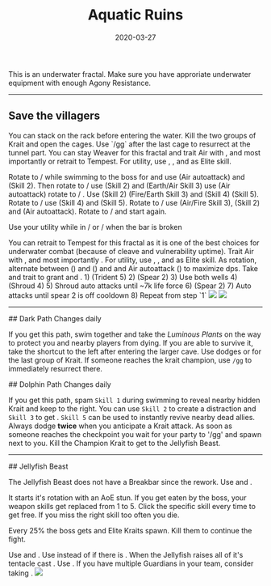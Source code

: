 ﻿---
title: 'Aquatic Ruins'
date: '2020-03-27'
image: './images/header.jpg'
group: 'T4'
api: 2956
bosses: 1
difficulties: [{ level: 76, ar: 107 }]
record:
  {
    time: '2:13',
    by: { name: 'Happens', tag: 'hP' },
    youtube:
      [{ id: 'cRKap-6_W48', name: 'Guts', specialization: 'Chronomancer' }],
  }
cycle: 'Day'
potions: [{ id: 50082, description: 'only for the Krait at the beginning' }]
sigils:
  [
    { id: 24658, description: 'only for the Krait at the beginning' },
    { id: 24615 },
    { id: 24868 },
  ]
consumables: [78978]
---

<Message>
This is an underwater fractal. Make sure you have approriate underwater equipment with enough Agony Resistance.
</Message>

---

## Save the villagers <Item id="50082" disableText/><Item id="24658" disableText/>

<Grid>
<GridItem sm="8">
You can stack <Boon name="might"/> on the rack before entering the water. Kill the two groups of Krait and open the cages. Use `/gg` after the last cage to resurrect at the tunnel part.

<Tabs>
<Tab specialization="weaver">
You can stay Weaver for this fractal and trait Air with <Trait id="232" disableText/>, <Trait id="214" disableText/> and most importantly <Trait id="1503"/> or retrait to Tempest. For utility, use <Skill id="5638" disableText/>, <Skill id="40183" disableText/>, <Skill id="5539" disableText/> and <Skill id="43638"/> as Elite skill.
  
Rotate to <Skill name="Air Attunement" profession="Elementalist" disableText/> / <Skill name="Air Attunement" profession="Elementalist" disableText/> while swimming to the boss for <Trait name="Elements of Rage"/> and use <Skill name="Forked Lightning" profession="Elementalist"/> (Air autoattack) and <Skill name="Electrocute" profession="Elementalist"/> (Skill 2). Then rotate to <Skill name="Earth Attunement" profession="Elementalist" disableText/> / <Skill name="Air Attunement" profession="Elementalist" disableText/>  use  <Skill name="Rock Spray" profession="Elementalist"/> (Skill 2) and <Skill name="Sodden Swath" profession="Elementalist"/> (Earth/Air Skill 3) use <Skill name="Forked Lightning" profession="Elementalist"/> (Air autoattack) rotate to <Skill name="Fire Attunement" profession="Elementalist" disableText/> / <Skill name="Earth Attunement" profession="Elementalist" disableText/>. Use <Skill name="Boil" profession="Elementalist"/> (Skill 2) <Skill name="Molten Burst" profession="Elementalist"/> (Fire/Earth Skill 3) and <Skill name="Rock Anchor" profession="Elementalist"/> (Skill 4) <Skill name="Murky water" profession="Elementalist"/> (Skill 5). Rotate to <Skill name="Fire Attunement" profession="Elementalist" disableText/> / <Skill name="Fire Attunement" profession="Elementalist" disableText/> use <Skill name="LavaChains" profession="Elementalist"/> (Skill 4) and <Skill name="Heat Wave" profession="Elementalist"/> (Skill 5). Rotate to <Skill name="Air Attunement" profession="Elementalist" disableText/> / <Skill name="Fire Attunement" profession="Elementalist" disableText/> use <Skill name="Plasmic Strike" profession="Elementalist"/> (Air/Fire Skill 3), <Skill name="Electrocute" profession="Elementalist"/> (Skill 2) and <Skill name="Forked Lightning" profession="Elementalist"/> (Air autoattack). Rotate to <Skill name="Air Attunement" profession="Elementalist" disableText/> / <Skill name="Air Attunement" profession="Elementalist" disableText/> and start again.

Use your utility while in <Skill name="Fire Attunement" profession="Elementalist" disableText/> / <Skill name="Fire Attunement" profession="Elementalist" disableText/> or <Skill name="Air Attunement" profession="Elementalist" disableText/> / <Skill name="Air Attunement" profession="Elementalist" disableText/> when the bar is broken
</Tab>

<Tab specialization="tempest">
You can retrait to Tempest for this fractal as it is one of the best choices for underwater combat (because of cleave and vulnerability uptime).     
        Trait Air with <Trait id="232" disableText/>, <Trait id="214" disableText/> and most importantly <Trait id="1503"/>. For utility, use <Skill id="5638" disableText/>, <Skill id="5539" disableText/>, <Skill id="30662" disableText/> and <Skill id="29968" disableText/> as Elite skill.     
        As rotation, alternate between <Skill id="29719"/> (<Skill id="5494" disableText/>) and <Skill id="5597"/> (<Skill id="5492" disableText/>) and <Skill id="5655"/> and Air autoattack (<Skill id="5494" disableText/>) to maximize dps. 
</Tab>

<Tab specialization="warrior">
Take <Skill id="14403"/> and trait <Trait id="1711"/> to grant <Boon name="fury"/> and <Boon name="might"/>.
</Tab>

<Tab specialization="reaper">
1) <Skill name="Frozen Abyss"/> (Trident 5)
2) <Skill name="Wicked Spiral"/> (Spear 2)
3) Use both wells
4) <Skill name="Soul Spiral"/> (Shroud 4)
5) Shroud auto attacks until ~7k life force
6) <Skill name="Wicked Spiral"/> (Spear 2)
7) Auto attacks until spear 2 is off cooldown
8) Repeat from step  `1`
</Tab>
</Tabs>

</GridItem>

<GridItem sm="4">
    <Image src="./images/wooden_rack.jpg" caption="The wooden rack"/>
    <Image src="./images/trapped_villagers.jpg" caption="Villagers are trapped in cages"/>
</GridItem>
</Grid>

---

<Grid>
<GridItem>
## Dark Path <Label>Changes daily</Label>

If you get this path, swim together and take the _Luminous Plants_ on the way to protect you and nearby players from dying. If you are able to survive it, take the shortcut to the left after entering the larger cave. Use dodges or <Effect name="invulnerability"/> for the last group of Krait. If someone reaches the krait champion, use `/gg` to immediately resurrect there.
</GridItem>

<GridItem>
## Dolphin Path <Label>Changes daily</Label>

If you get this path, spam `Skill 1` during swimming to reveal nearby hidden Krait and keep to the right. You can use `Skill 2` to create a distraction and `Skill 3` to get <Effect name="Stealth"/>. `Skill 5` can be used to instantly revive nearby dead allies. Always dodge **twice** when you anticipate a Krait attack. As soon as someone reaches the checkpoint you wait for your party to '/gg' and spawn  next to you. Kill the Champion Krait to get to the Jellyfish Beast.
</GridItem>

</Grid>

---

<Grid>
<GridItem sm="7">
## Jellyfish Beast

The Jellyfish Beast does not have a Breakbar since the rework. Use <Item id="24615"/> and <Item id="24658"/>.

It starts it's rotation with an AoE stun. If you get eaten by the boss, your weapon skills get replaced from 1 to 5. Click the specific skill every time to get free. If you miss the right skill too often you die.

Every 25% the boss gets <Effect name="Invulnerability"/> and Elite Kraits spawn. Kill them to continue the fight.

</GridItem>

<GridItem sm="5">

<Tabs>
<Tab specialization="revenant">
Use <Skill name="Legendary Dwarf Stance"/> and <Skill name="Legendary Assassin Stance"/>. Use <Skill name="Legendary Demon Stance"/> instead of <Skill name="Legendary Assassin Stance" disableText/> if there is <Instability name="No Pain No Gain"/>. When the Jellyfish raises all of it's tentacle cast <Skill name="Inspiring Reinforcement"/>. 
</Tab>
<Tab specialization="guardian">
Use <Skill name="Stand your ground"/>. If you have multiple Guardians in your team, consider taking <Skill id="43357"/>.
</Tab>
</Tabs> 
</GridItem>

<GridItem sm="12">
<Image src="./images/the_jellyfish_beast.jpg" caption="The Jellyfish Beast"/>
</GridItem>
</Grid>


